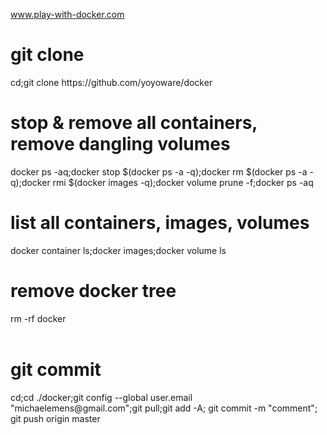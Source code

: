 www.play-with-docker.com<br>
<h1>git clone</h1>
cd;git clone https://github.com/yoyoware/docker
<h1>stop & remove all containers, remove dangling volumes</h1>
docker ps -aq;docker stop $(docker ps -a -q);docker rm $(docker ps -a -q);docker rmi $(docker images -q);docker volume prune -f;docker ps -aq
<br>
<h1>list all containers, images, volumes</h1>
docker container ls;docker images;docker volume ls
<br>
<h1>remove docker tree</h1>
rm -rf docker
<br>
<br>
<h1>git commit</h1>
cd;cd ./docker;git config --global user.email "michaelemens@gmail.com";git pull;git add -A; git commit -m "comment"; git push origin master</b>





